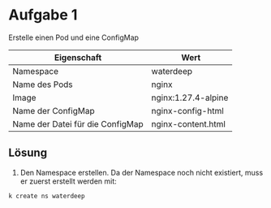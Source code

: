 # Aufgabe 1

Erstelle einen Pod und eine ConfigMap

| Eigenschaft | Wert |
| --- | --- |
| Namespace | waterdeep |
| Name des Pods | nginx |
| Image | nginx:1.27.4-alpine |
| Name der ConfigMap | nginx-config-html |
| Name der Datei für die ConfigMap | nginx-content.html |

## Lösung

1. Den Namespace erstellen.
Da der Namespace noch nicht existiert, muss er zuerst erstellt werden mit:

~~~
k create ns waterdeep
~~~

